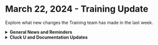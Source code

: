 # March 22, 2024 - Training Update

Explore what new changes the Training team has made in the last week.

<details>

<summary><strong>General News and Reminders</strong></summary>

* **SHOUT OUT** to Ian, Denis, Kyle, Joel, Ethan, and Beth for successfully taking our [foundations-certification.md](../../../cluck-university/rewst-foundations/foundations-certification.md "mention") Exam, and collecting your prestigious **Certified Rewster** badge in Discord.&#x20;
* We will be canceling the Open Mic next week due to Good Friday
* Join us in our [Cluck-U Discord channel](https://discord.com/channels/936789089703845988/1121465945295167588) if you have any questions, comments, or concerns!

</details>

<details>

<summary><strong>Cluck U and Documentation Updates</strong></summary>

**What's New at Cluck University?**

* We'd love to get your feedback on our Training and Documentation! [Please fill out this form to let us know how we can improve](https://app.sli.do/event/m8C3AjPUnuDgpkVDmPsQL3)!
* As a reminder, you can make training and documentation requests at [https://rewst.canny.io/](https://rewst.canny.io/)
* Clea has joined the battle to educate! She will be delivering the Rewst 101 _and_ Rewst 102 Training next week!

![](<../../../.gitbook/assets/Clea (1).png>)

**New & Updated Pages:**

* [march-15th-2024-what-to-automate-first-when-getting-started-with-rewst.md](../../roc-open-mics/2024-roc-open-mics/march-15th-2024-what-to-automate-first-when-getting-started-with-rewst.md "mention") page added
* [jinja-essentials.md](../../../documentation/jinja/jinja-essentials.md "mention") page updated with Crate callout
* [microsoft-graph-vs-exchange-online.md](../../../documentation/integrations/general/microsoft-graph-vs-exchange-online.md "mention") added link to Microsoft documentation
* [rewst-terminology.md](../../../cluck-university/getting-started/rewst-terminology.md "mention") page updated with Scripts and Template sections
* [..](../../../ "mention") page design update

</details>

